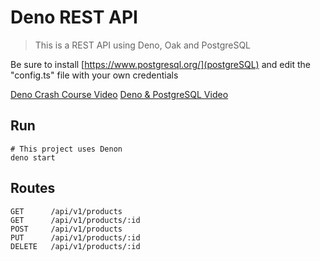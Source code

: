 # Deno REST API

> This is a REST API using Deno, Oak and PostgreSQL

Be sure to install [https://www.postgresql.org/](postgreSQL) and edit the "config.ts" file with your own credentials

[Deno Crash Course Video](https://www.youtube.com/watch?v=NHHhiqwcfRM)
[Deno & PostgreSQL Video](https://youtu.be/KuaI6mphFNc)

## Run

```
# This project uses Denon
deno start
```

## Routes

```
GET      /api/v1/products
GET      /api/v1/products/:id
POST     /api/v1/products
PUT      /api/v1/products/:id
DELETE   /api/v1/products/:id
```
